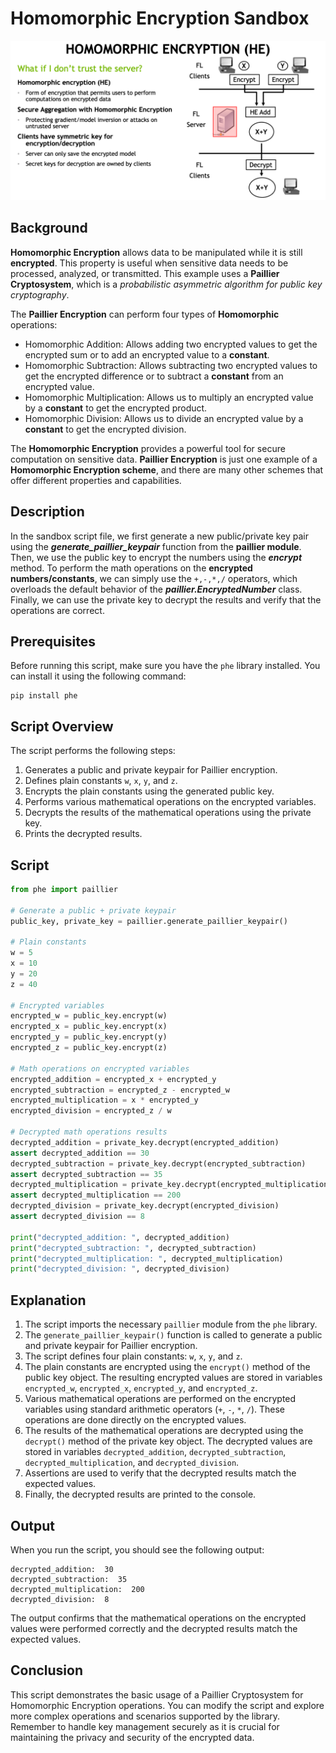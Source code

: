 # Homomorphic Encryption Sandbox

![Homomorphic Encryption](./homomorphic-encryption.png "Homomorphic Encryption")

## Background

**Homomorphic Encryption** allows data to be manipulated while it is still **encrypted**.
This property is useful when sensitive data needs to be processed, analyzed, or transmitted.
This example uses a **Paillier Cryptosystem**, which is a *probabilistic asymmetric algorithm for public key cryptography*.

The **Paillier Encryption** can perform four types of **Homomorphic** operations:

* Homomorphic Addition: Allows adding two encrypted values to get the encrypted sum or to add an encrypted value to a **constant**.
* Homomorphic Subtraction: Allows subtracting two encrypted values to get the encrypted difference or to subtract a **constant** from an encrypted value.
* Homomorphic Multiplication: Allows us to multiply an encrypted value by a **constant** to get the encrypted product.
* Homomorphic Division: Allows us to divide an encrypted value by a **constant** to get the encrypted division.

The **Homomorphic Encryption** provides a powerful tool for secure computation on sensitive data. **Paillier Encryption** is just one example of a **Homomorphic Encryption scheme**, and there are many other schemes that offer different properties and capabilities.

## Description

In the sandbox script file, we first generate a new public/private key pair using the ***generate_paillier_keypair*** function from the **paillier module**. Then, we use the public key to encrypt the numbers using the ***encrypt*** method. To perform the math operations on the **encrypted numbers/constants**, we can simply use the `+,-,*,/` operators, which overloads the default behavior of the ***paillier.EncryptedNumber*** class. Finally, we can use the private key to decrypt the results and verify that the operations are correct.

## Prerequisites

Before running this script, make sure you have the `phe` library installed. You can install it using the following command:

```console
pip install phe
```

## Script Overview

The script performs the following steps:

1. Generates a public and private keypair for Paillier encryption.
2. Defines plain constants `w`, `x`, `y`, and `z`.
3. Encrypts the plain constants using the generated public key.
4. Performs various mathematical operations on the encrypted variables.
5. Decrypts the results of the mathematical operations using the private key.
6. Prints the decrypted results.

## Script

```python
from phe import paillier

# Generate a public + private keypair
public_key, private_key = paillier.generate_paillier_keypair()

# Plain constants
w = 5
x = 10
y = 20
z = 40

# Encrypted variables
encrypted_w = public_key.encrypt(w)
encrypted_x = public_key.encrypt(x)
encrypted_y = public_key.encrypt(y)
encrypted_z = public_key.encrypt(z)

# Math operations on encrypted variables
encrypted_addition = encrypted_x + encrypted_y
encrypted_subtraction = encrypted_z - encrypted_w
encrypted_multiplication = x * encrypted_y
encrypted_division = encrypted_z / w

# Decrypted math operations results
decrypted_addition = private_key.decrypt(encrypted_addition)
assert decrypted_addition == 30
decrypted_subtraction = private_key.decrypt(encrypted_subtraction)
assert decrypted_subtraction == 35
decrypted_multiplication = private_key.decrypt(encrypted_multiplication)
assert decrypted_multiplication == 200
decrypted_division = private_key.decrypt(encrypted_division)
assert decrypted_division == 8

print("decrypted_addition: ", decrypted_addition)
print("decrypted_subtraction: ", decrypted_subtraction)
print("decrypted_multiplication: ", decrypted_multiplication)
print("decrypted_division: ", decrypted_division)
```

## Explanation

1. The script imports the necessary `paillier` module from the `phe` library.
2. The `generate_paillier_keypair()` function is called to generate a public and private keypair for Paillier encryption.
3. The script defines four plain constants: `w`, `x`, `y`, and `z`.
4. The plain constants are encrypted using the `encrypt()` method of the public key object. The resulting encrypted values are stored in variables `encrypted_w`, `encrypted_x`, `encrypted_y`, and `encrypted_z`.
5. Various mathematical operations are performed on the encrypted variables using standard arithmetic operators (`+`, `-`, `*`, `/`). These operations are done directly on the encrypted values.
6. The results of the mathematical operations are decrypted using the `decrypt()` method of the private key object. The decrypted values are stored in variables `decrypted_addition`, `decrypted_subtraction`, `decrypted_multiplication`, and `decrypted_division`.
7. Assertions are used to verify that the decrypted results match the expected values.
8. Finally, the decrypted results are printed to the console.

## Output

When you run the script, you should see the following output:

```console
decrypted_addition:  30
decrypted_subtraction:  35
decrypted_multiplication:  200
decrypted_division:  8
```

The output confirms that the mathematical operations on the encrypted values were performed correctly and the decrypted results match the expected values.

## Conclusion

This script demonstrates the basic usage of a Paillier Cryptosystem for Homomorphic Encryption operations. You can modify the script and explore more complex operations and scenarios supported by the library. Remember to handle key management securely as it is crucial for maintaining the privacy and security of the encrypted data.
